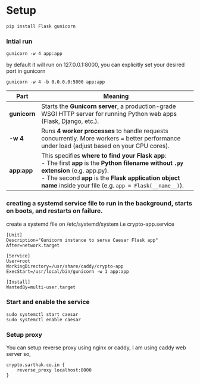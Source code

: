 # Setup 

```
pip install Flask gunicorn

```
### Intial run 

```
gunicorn -w 4 app:app

```

by default it will run on 127.0.0.1:8000, you can explicitly set your desired port in gunicorn

```
gunicorn -w 4 -b 0.0.0.0:5000 app:app
```


| Part         | Meaning                                                                                                                                                                                                                                                         |
| ------------ | --------------------------------------------------------------------------------------------------------------------------------------------------------------------------------------------------------------------------------------------------------------- |
| **gunicorn** | Starts the **Gunicorn server**, a production-grade WSGI HTTP server for running Python web apps (Flask, Django, etc.).                                                                                                                                          |
| **-w 4**     | Runs **4 worker processes** to handle requests concurrently. More workers = better performance under load (adjust based on your CPU cores).                                                                                                                     |
| **app\:app** | This specifies **where to find your Flask app**: <br> - The first **app** is the **Python filename without `.py` extension** (e.g. app.py). <br> - The second **app** is the **Flask application object name** inside your file (e.g. `app = Flask(__name__)`). |


### creating a systemd service file to run in the background, starts on boots, and restarts on failure.

create a systemd file on /etc/systemd/system i.e crypto-app.service

```
[Unit]
Description="Gunicorn instance to serve Caesar Flask app"
After=network.target

[Service]
User=root
WorkingDirectory=/usr/share/caddy/crypto-app
ExecStart=/usr/local/bin/gunicorn -w 1 app:app

[Install]
WantedBy=multi-user.target
```
### Start and enable the service
```
sudo systemctl start caesar
sudo systemctl enable caesar
```



### Setup proxy

You can setup reverse proxy using nginx or caddy, I am using caddy web server so, 
```
crypto.sarthak.co.in {
    reverse_proxy localhost:8000
}

```
